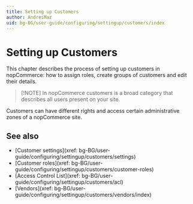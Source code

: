 ```yaml
---
title: Setting up Customers
author: AndreiMaz
uid: bg-BG/user-guide/configuring/settingup/customers/index
---
```


# Setting up Customers

This chapter describes the process of setting up customers in nopCommerce: how to assign roles, create groups of customers and edit their details.

> [!NOTE] In nopCommerce customers is a broad category that describes all users present on your site.

Customers can have different rights and access certain administrative zones of a nopCommerce site.

## See also

- [Customer settings](xref: bg-BG/user-guide/configuring/settingup/customers/settings)
- [Customer roles](xref: bg-BG/user-guide/configuring/settingup/customers/customer-roles)
- [Access Control List](xref: bg-BG/user-guide/configuring/settingup/customers/acl)
- [Vendors](xref: bg-BG/user-guide/configuring/settingup/customers/vendors/index)
